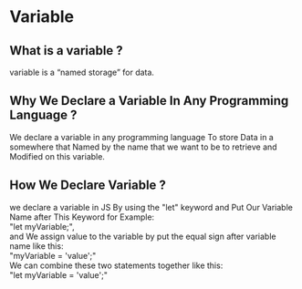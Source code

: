 # Variable
<h2>What is a variable ?</h2>
<p>
variable is a “named storage” for data.
</p>
<h2>Why We Declare a Variable In Any Programming Language ?</h2>
<p>
We declare a variable in any programming language To store Data in a somewhere that Named by the name that we want to be to retrieve and Modified on this variable.
</p>
<h2>How We Declare Variable ?</h2>
<p>
we declare a variable in JS By using the "let" keyword and Put Our Variable Name after This Keyword for Example:<br>
"let myVariable;",<br>
and We assign value to the variable by put the equal sign after variable name like this:<br>
"myVariable = 'value';"<br>
We can combine  these two statements together like this:<br>
"let myVariable = 'value';"<br>
</p>

